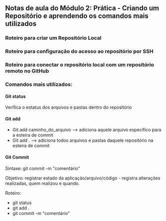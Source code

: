 ## Notas de aula do Módulo 2: Prática - Criando um Repositório e aprendendo os comandos mais utilizados

### Roteiro para criar um Repositório Local


### Roteiro para configuração do acesso ao repositório por SSH


### Roteiro para conectar o repositório local com um repositório remoto no GitHub

### Comandos mais utilizados:

#### Git status
Verifica o estatus dos arquivos e pastas dentro do repositório

#### Git add
- Git add caminho_do_arquivo --> adiciona aquele arquivo específico para a esteira de commit
- Git add . --> adiciona todos arquivos e pastas daquele repositório na esteira de commit

#### Git Commit
Sintaxe: git commit -m "comentário"

Objetivo: registrar estado da aplicação/arquivo/código - registra alterações realizadas, quem realizou e quando.

Roteiro: 
- git status 
- git add .
- git commit -m "comentário"
